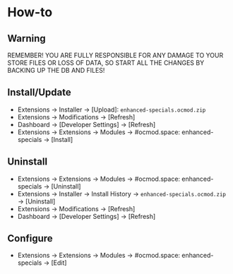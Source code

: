 # How-to

## Warning
REMEMBER! YOU ARE FULLY RESPONSIBLE FOR ANY DAMAGE TO YOUR STORE FILES OR LOSS OF DATA, SO START ALL THE CHANGES BY BACKING UP THE DB AND FILES!

## Install/Update
* Extensions → Installer → [Upload]: `enhanced-specials.ocmod.zip`
* Extensions → Modifications → [Refresh]
* Dashboard → [Developer Settings] → [Refresh]
* Extensions → Extensions → Modules → #ocmod.space: enhanced-specials → [Install]

## Uninstall
* Extensions → Extensions → Modules → #ocmod.space: enhanced-specials → [Uninstall]
* Extensions → Installer → Install History → `enhanced-specials.ocmod.zip` → [Uninstall]
* Extensions → Modifications → [Refresh]
* Dashboard → [Developer Settings] → [Refresh]

## Configure
* Extensions → Extensions → Modules → #ocmod.space: enhanced-specials → [Edit]
